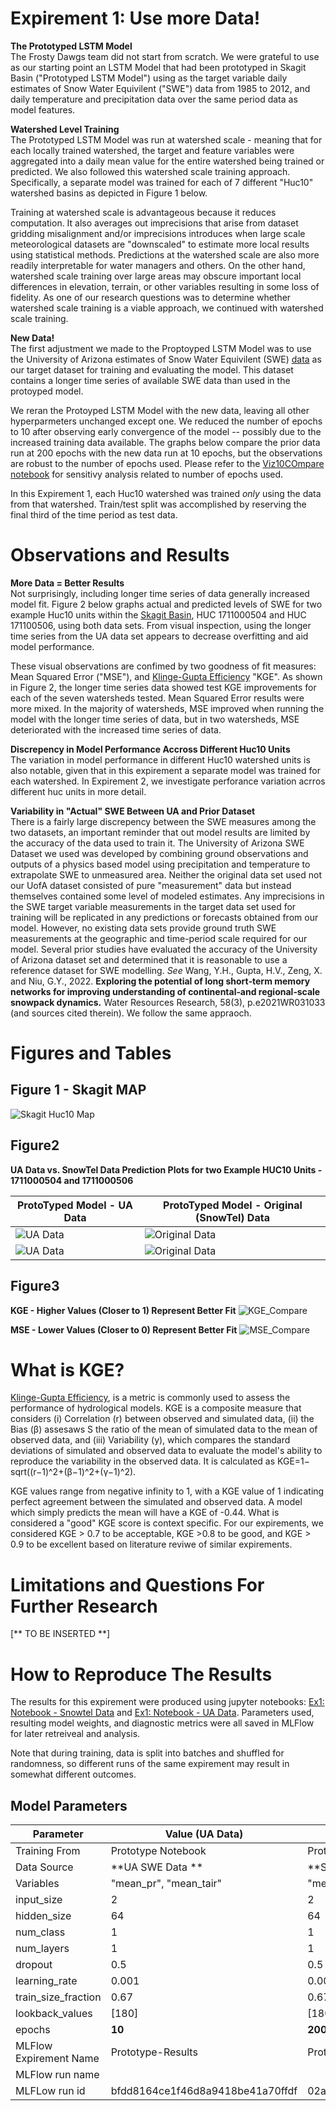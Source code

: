 # Expirement 1: Use more Data! 

**The Prototyped LSTM Model** <br>
The Frosty Dawgs team did not start from scratch.  We were grateful to use as our starting point an LSTM Model that had been prototyped in Skagit Basin ("Prototyped LSTM Model") using as the target variable daily estimates of Snow Water Equivilent ("SWE") data from 1985 to 2012, and daily temperature and precipitation data over the same period data as model features.  

**Watershed Level Training** <br>
The Prototyped LSTM Model was run at watershed scale - meaning that for each locally trained watershed, the target and feature variables were aggregated into a daily mean value for the entire watershed being trained or predicted.  We also followed this watershed scale training approach. Specifically, a separate model was trained for each of 7 different "Huc10" watershed basins as depicted in Figure 1 below.  

Training at watershed scale is advantageous because it reduces computation. It also averages out imprecisions that arise from dataset gridding misalignment and/or imprecisions introduces when large scale meteorological datasets are "downscaled" to estimate more local results using statistical methods. Predictions at the watershed scale are also more readily interpretable for water managers and others. On the other hand, watershed scale training over large areas may obscure important local differences in elevation, terrain, or other variables resulting in some loss of fidelity. As one of our research questions was to determine whether watershed scale training is a viable approach, we continued with watershed scale training.   

**New Data!** <br>
The first adjustment we made to the Proptoyped LSTM Model was to use the University of Arizona estimates of Snow Water Equivilent (SWE) [data]( https://climate.arizona.edu/data/UA_SWE/) as our target dataset for training and evaluating the model. This dataset contains a longer time series of available SWE data than used in the protoyped model. 

We reran the Protoyped LSTM Model with the new data, leaving all other hyperparmeters unchanged except one. We reduced the number of epochs to 10 after observing early convergence of the model -- possibly due to the increased training data available. The graphs below compare the prior data run at 200 epochs with the new data run at 10 epochs, but the observations are robust to the number of epochs used. Please refer to the [Viz10COmpare notebook](../notebooks/Ex1_MoreData/VizHuc10Compare.ipynb) for sensitivy analysis related to number of epochs used.  

In this Expirement 1, each Huc10 watershed was trained *only* using the data from that watershed. Train/test split was accomplished by reserving the final third of the time period as test data. 


# Observations and Results 

**More Data = Better Results** <br>
Not surprisingly, including longer time series of data generally increased model fit. Figure 2 below graphs actual and predicted levels of SWE for two example Huc10 units within the [Skagit Basin](https://github.com/DSHydro/SnowML/blob/main/docs/basin_fact_sheets/Skagit(17110005).md), HUC 1711000504 and HUC 171100506, using both data sets. From visual inspection, using the longer time series from the UA data set appears to decrease overfitting and aid model performance. 

These visual observations are confimed by two goodness of fit measures: Mean Squared Error ("MSE"), and  [Klinge-Gupta Efficiency](https://github.com/DSHydro/SnowML/blob/main/docs/Ex1_MoreData.md#figure1--ua-data-vs-original-data-prediction-plots-for-two-example-huc12-units---1711000504-and-1711000506) "KGE". As shown in Figure 2, the longer time series data showed test KGE improvements for each of the seven watersheds tested. Mean Squared Error results were more mixed. In the majority of watersheds, MSE improved when running the model with the longer time series of data, but in two watersheds, MSE deteriorated with the increased time series of data.

**Discrepency in Model Performance Accross Different Huc10 Units** <br>
The variation in model performance in different Huc10 watershed units is also notable, given that in this expirement a separate model was trained for each watershed. In Expirement 2, we investigate perforance variation acrros different huc units in more detail. 

**Variability in "Actual" SWE Between UA and Prior Dataset** <br>
There is a fairly large discrepency between the SWE measures among the two datasets, an important reminder that out model results are limited by the accuracy of the data used to train it.  The University of Arizona SWE Dataset we used was developed by combining ground observations and outputs of a physics based model using precipitation and temperature to extrapolate SWE to unmeasured area.  Neither the original data set used not our UofA dataset consisted of pure "measurement" data but instead themselves contained some level of modeled estimates. Any imprecisions in the SWE target variable measurements in the target data set used for training will be replicated in any predictions or forecasts obtained from our model. However, no existing data sets provide ground truth SWE measurements at the geographic and time-period scale required for our model. Several prior studies have evaluated the accuracy of the University of Arizona dataset set and determined that it is reasonable to use a reference dataset for SWE modelling. *See* Wang, Y.H., Gupta, H.V., Zeng, X. and Niu, G.Y., 2022. **Exploring the potential of long short‐term memory networks for improving understanding of continental‐and regional‐scale snowpack dynamics.** Water Resources Research, 58(3), p.e2021WR031033 (and sources cited therein). We follow the same appraoch. 

# Figures and Tables

## Figure 1 - Skagit MAP 

![Skagit Huc10 Map](https://github.com/DSHydro/SnowML/blob/main/notebooks/Ex1_MoreData/charts/Expirement1Map.png)

## Figure2
**UA Data vs. SnowTel Data Prediction Plots for two Example HUC10 Units - 1711000504 and 1711000506**

| ProtoTyped Model - UA Data | ProtoTyped Model - Original (SnowTel) Data |
|----------------------------|---------------------------------|
| ![UA Data](../notebooks/Ex1_MoreData/charts/UAData_SWE_Post_Predictions_for_huc_1711000504.png) | ![Original Data](../notebooks/Ex1_MoreData/charts/SWE_Post_Predictions_for_huc_1711000504.png) |
| ![UA Data](../notebooks/Ex1_MoreData/charts/UAData_SWE_Post_Predictions_for_huc_1711000506.png) | ![Original Data](../notebooks/Ex1_MoreData/charts/SWE_Post_Predictions_for_huc_1711000506.png) |

## Figure3

**KGE - Higher Values (Closer to 1) Represent Better Fit** 
![KGE_Compare](https://github.com/DSHydro/SnowML/blob/7b9d88797ac90603c03b732958c8c35ee3aa0d18/notebooks/Ex1_MoreData/charts/Klinge_Gupta_Efficiency_By_Huc_and_Type_of_Data_Used.png)

**MSE - Lower Values (Closer to 0) Represent Better Fit**
![MSE_Compare](https://github.com/DSHydro/SnowML/blob/399f07908822c42e43942bc28d908fbc3a58ab06/notebooks/Ex1_MoreData/charts/Mean_Square_Error_By_Huc_and_Type_of_Data_Used.png)

# What is KGE? 
[Klinge-Gupta Efficiency](https://en.wikipedia.org/wiki/Kling%E2%80%93Gupta_efficiency), is a metric is commonly used to assess the performance of hydrological models. KGE is a composite measure that considers (i) Correlation (r) between observed and simulated data, (ii) the Bias (β) assesaws S the ratio of the mean of simulated data to the mean of observed data, and (iii) Variability (y), which compares the standard deviations of simulated and observed data to evaluate the model's ability to reproduce the variability in the observed data.  It is calculated as KGE=1− sqrt((r−1)^2+(β−1)^2+(γ−1)^2).  

KGE values range from negative infinity to 1, with a KGE value of 1 indicating perfect agreement between the simulated and observed data. A model which simply predicts the mean will have a KGE of -0.44.  What is considered a "good" KGE score is context specific.  For our expirements, we considered KGE > 0.7 to be acceptable, KGE >0.8 to be good, and KGE > 0.9 to be excellent based on literature reviwe of similar expirements.  


# Limitations and Questions For Further Research
[** TO BE INSERTED **]

# How to Reproduce The Results
The results for this expirement were produced using jupyter notebooks: [Ex1: Notebook - Snowtel Data](https://github.com/DSHydro/SnowML/blob/a38b71732907f79f4150c4a3fa5794b1a0aafe2e/notebooks/Prototype_Model_Results/Original_Tutorial_Time_Series_Prediction_of_Snow_Water_Equivalent_(SWE)_Using_LSTM_in_PyTorch.ipynb)  and [Ex1: Notebook - UA Data](https://github.com/DSHydro/SnowML/blob/a38b71732907f79f4150c4a3fa5794b1a0aafe2e/notebooks/Prototype_Model_Results/Original_Tutorial_Time_Series_Prediction_of_Snow_Water_Equivalent_(SWE)_Using_LSTM_in_PyTorch-NewData.ipynb).  Parameters used, resulting model weights, and diagnostic metrics were all saved in MLFlow for later retreiveal and analysis. 

Note that during training, data is split into batches and shuffled for randomness, so different runs of the same expirement may result in somewhat different outcomes. 

## Model Parameters

| Parameter          | Value (UA Data)         | Value (SnowTel Data)       |
|--------------------|----------------------|----------------------|
| Training From     | Prototype Notebook    | Prototype Notebook  |
| Data Source       | **UA SWE Data **          | **SnowTel Data **       |
| Variables         | "mean_pr", "mean_tair" | "mean_pr", "mean_tair" |
| input_size        | 2                      | 2                    |
| hidden_size       | 64                     | 64                   |
| num_class        | 1                      | 1                    |
| num_layers       | 1                      | 1                    |
| dropout          | 0.5                    | 0.5                  |
| learning_rate    | 0.001                  | 0.001                |
| train_size_fraction | 0.67                | 0.67                 |
| lookback_values  | [180]                  | [180]                |
| epochs          | **10**                      | **200**            |
| MLFlow Expirement Name | Prototype-Results | Prototype-Results |
| MLFlow run name       |    |     |
| MLFLow run id    | bfdd8164ce1f46d8a9418be41a70ffdf | 02a508daab8e42b2a5f1baab194cd744 |


